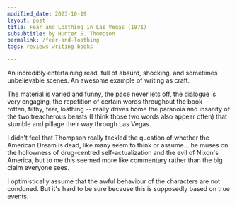 ```yaml
---
modified_date: 2023-10-19
layout: post
title: Fear and Loathing in Las Vegas (1971)
subsubtitle: by Hunter S. Thompson
permalink: /fear-and-loathing
tags: reviews writing books

---
```


An incredibly entertaining read, full of absurd, shocking, and sometimes unbelievable scenes.
An awesome example of writing as craft.
<!--more-->
The material is varied and funny, the pace never lets off, the dialogue is very engaging, the repetition of certain words throughout the book -- rotten, filthy, fear, loathing -- really drives home the paranoia and insanity of the two treacherous beasts (I think those two words also appear often) that stumble and pillage their way through Las Vegas.

I didn't feel that Thompson really tackled the question of whether the American Dream is dead, like many seem to think or assume...
he muses on the hollowness of drug-centred self-actualization and the evil of Nixon's America, but to me this seemed more like commentary rather than the big claim everyone sees.

I optimistically assume that the awful behaviour of the characters are not condoned.
But it's hard to be sure because this is supposedly based on true events.
